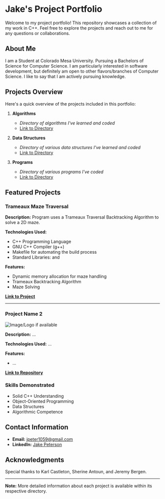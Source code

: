 # Jake's Project Portfolio

Welcome to my project portfolio! This repository showcases a collection of my work in C++. Feel free to explore the projects and reach out to me for any questions or collaborations.

## About Me

I am a Student at Colorado Mesa University. Pursuing a Bachelors of Science for Computer Science. I am particularly interested in software development, but definitely am open to other flavors/branches of Computer Science. I like to say that I am actively pursuing knowledge.

## Projects Overview

Here's a quick overview of the projects included in this portfolio:

1. **Algorithms**
   - *Directory of algorithms I've learned and coded*
   - [Link to Directory](algorithms)

2. **Data Structures**
   - *Directory of various data structures I've learned and coded*
   - [Link to Directory](dataStructures)

3. **Programs**
   - *Directory of various programs I've coded*
   - [Link to Directory](programs)


## Featured Projects

### Trameaux Maze Traversal

**Description:** Program uses a Trameaux Traversal Backtracking Algorithm to solve a 2D maze.

**Technologies Used:**
- C++ Programming Language
- GNU C++ Compiler (g++)
- Makefile for automating the build process
- Standard Libraries: <iostream> and <chrono>

**Features:**
- Dynamic memory allocation for maze handling
- Trameaux Backtracking Algorithm
- Maze Solving

**[Link to Project](algorithms-trameauxMazeTraversal)**

---

### Project Name 2

![Image/Logo if available](link-to-image)

**Description:** ...

**Technologies Used:** ...

**Features:**
- ...

**[Link to Repository](link-to-detailed-project-repo)**


### Skills Demonstrated

- Solid C++ Understanding
- Object-Oriented Programming
- Data Structures
- Algorithmic Competence

## Contact Information

- **Email:** jpeter1059@gmail.com
- **LinkedIn:** [Jake Peterson](https://www.linkedin.com/in/jake-peterson-a39a76277/)

## Acknowledgments

Special thanks to Karl Castleton, Sherine Antoun, and Jeremy Bergen.

---

**Note:** More detailed information about each project is available within its respective directory.

